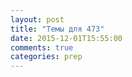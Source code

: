 ```yaml
---
layout: post
title: "Темы для 473"
date: 2015-12-01T15:55:00
comments: true
categories: prep
---
```

